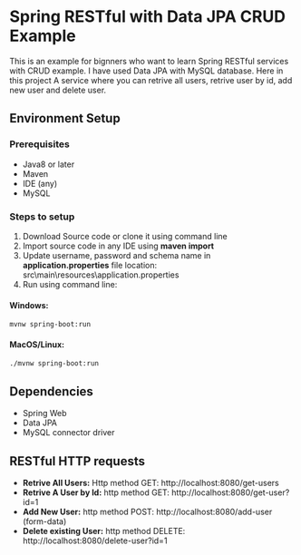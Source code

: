 # Spring RESTful with Data JPA CRUD Example
This is an example for bignners who want to learn Spring RESTful services with CRUD example. I have used Data JPA with MySQL database. Here in this project A service where you can retrive all users, retrive user by id, add new user and delete user.

## Environment Setup
### Prerequisites
  - Java8 or later
  - Maven
  - IDE (any)
  - MySQL
  
### Steps to setup
 1. Download Source code or clone it using command line
 2. Import source code in any IDE using **maven import**
 3. Update username, password and schema name in **application.properties** file location: src\main\resources\application.properties
 4. Run using command line:
 
 #### Windows:
 ```
 mvnw spring-boot:run
 ```
 
 #### MacOS/Linux:
 ```
 ./mvnw spring-boot:run
 ```

## Dependencies
- Spring Web
- Data JPA
- MySQL connector driver

## RESTful HTTP requests
- **Retrive All Users:** Http method GET: http://localhost:8080/get-users
- **Retrive A User by Id:** http method GET: http://localhost:8080/get-user?id=1
- **Add New User:** http method POST: http://localhost:8080/add-user (form-data)
- **Delete existing User:** http method DELETE: http://localhost:8080/delete-user?id=1

